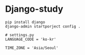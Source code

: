 # Django-study

```
pip install django
django-admin startporject config .

# settings.py
LANGUAGE_CODE = 'ko-kr'

TIME_ZONE = 'Asia/Seoul'
```